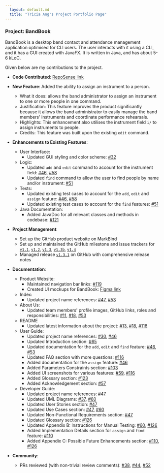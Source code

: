 ```yaml
---
  layout: default.md
  title: "Tricia Ang's Project Portfolio Page"
---
```


### Project: BandBook

BandBook is a desktop band contact and attendance management application optimised for CLI users. The user interacts with it using a CLI, and it has a GUI created with JavaFX. It is written in Java, and has about 5-6 kLoC.

Given below are my contributions to the project.

* **Code Contributed**: [RepoSense link](https://nus-cs2103-ay2324s2.github.io/tp-dashboard/?search=t15-3&sort=groupTitle&sortWithin=title&timeframe=commit&mergegroup=&groupSelect=groupByRepos&breakdown=true&checkedFileTypes=docs~functional-code~test-code~other&since=2024-02-23&tabOpen=true&tabType=authorship&tabAuthor=triciiaaa&tabRepo=AY2324S2-CS2103T-T15-3%2Ftp%5Bmaster%5D&authorshipIsMergeGroup=false&authorshipFileTypes=docs~functional-code~test-code~other&authorshipIsBinaryFileTypeChecked=false&authorshipIsIgnoredFilesChecked=false)


* **New Feature**: Added the ability to assign an instrument to a person.
  * What it does: allows the band administrator to assign an instrument to one or more people in one command. 
  * Justification: This feature improves the product significantly because it allows the band administrator to easily manage the band members' instruments and coordinate performance rehearsals.
  * Highlights: This enhancement also utilises the instrument field `i/` to assign instruments to people.
  * Credits: This feature was built upon the existing `edit` command.


* **Enhancements to Existing Features**:
  * User Interface:
    * Updated GUI styling and color scheme: [\#32](https://github.com/AY2324S2-CS2103T-T15-3/tp/pull/32)
  * Logic:
    * Updated `add` and `edit` command to account for the instrument field: [\#46](https://github.com/AY2324S2-CS2103T-T15-3/tp/pull/46), [\#58](https://github.com/AY2324S2-CS2103T-T15-3/tp/pull/58)
    * Updated `find` command to allow the user to find people by name and/or instrument: [\#51](https://github.com/AY2324S2-CS2103T-T15-3/tp/pull/51)
  * Tests:
    * Updated existing test cases to account for the `add`, `edit` and `assign` feature: [\#46](https://github.com/AY2324S2-CS2103T-T15-3/tp/pull/46), [\#58](https://github.com/AY2324S2-CS2103T-T15-3/tp/pull/58)
    * Updated existing test cases to account for the `find` features: [\#51](https://github.com/AY2324S2-CS2103T-T15-3/tp/pull/51)
  * Java Documentation:
    * Added JavaDoc for all relevant classes and methods in codebase: [\#121](https://github.com/AY2324S2-CS2103T-T15-3/tp/pull/121)


* **Project Management**:
  * Set up the GitHub product website on MarkBind
  * Set up and maintained the GitHub milestone and issue trackers for [`v1.1`](https://github.com/AY2324S2-CS2103T-T15-3/tp/milestone/2), [`v1.2`](https://github.com/AY2324S2-CS2103T-T15-3/tp/milestone/1), [`v1.3`](https://github.com/AY2324S2-CS2103T-T15-3/tp/milestone/3), [`v1.3b`](https://github.com/AY2324S2-CS2103T-T15-3/tp/milestone/6), [`v1.4`](https://github.com/AY2324S2-CS2103T-T15-3/tp/milestone/4)
  * Managed release [`v1.3.1`](https://github.com/AY2324S2-CS2103T-T15-3/tp/releases/tag/v1.3.1) on GitHub with comprehensive release notes


* **Documentation**:
  * Product Website:
    * Maintained navigation bar links: [\#119](https://github.com/AY2324S2-CS2103T-T15-3/tp/pull/119)
    * Created UI mockups for BandBook: [Figma link](https://www.figma.com/file/de7k6pNLjPLG218pgx1HpW/CS2103T-Ui-Mockup?type=design&node-id=0%3A1&mode=design&t=xSVBcKEOFTByA8iO-1)
  * Index:
    * Updated project name references: [\#47](https://github.com/AY2324S2-CS2103T-T15-3/tp/pull/47), [\#53](https://github.com/AY2324S2-CS2103T-T15-3/tp/pull/53)
  * About Us:
    * Updated team members' profile images, GitHub links, roles and responsibilities: [\#11](https://github.com/AY2324S2-CS2103T-T15-3/tp/pull/11), [\#18](https://github.com/AY2324S2-CS2103T-T15-3/tp/pull/18), [\#53](https://github.com/AY2324S2-CS2103T-T15-3/tp/pull/53)
  * README
    * Updated latest information about the project: [\#13](https://github.com/AY2324S2-CS2103T-T15-3/tp/pull/13), [\#18](https://github.com/AY2324S2-CS2103T-T15-3/tp/pull/18), [\#118](https://github.com/AY2324S2-CS2103T-T15-3/tp/pull/118)
  * User Guide:
    * Updated project name references: [\#30](https://github.com/AY2324S2-CS2103T-T15-3/tp/pull/30), [\#46](https://github.com/AY2324S2-CS2103T-T15-3/tp/pull/46)
    * Updated Introduction section: [\#65](https://github.com/AY2324S2-CS2103T-T15-3/tp/pull/65)
    * Updated documentation for the `add`, `edit` and `find` feature: [\#46](https://github.com/AY2324S2-CS2103T-T15-3/tp/pull/46), [\#53](https://github.com/AY2324S2-CS2103T-T15-3/tp/pull/53)
    * Updated FAQ section with more questions: [\#116](https://github.com/AY2324S2-CS2103T-T15-3/tp/pull/116)
    * Added documentation for the `assign` feature: [\#46](https://github.com/AY2324S2-CS2103T-T15-3/tp/pull/46)
    * Added Parameters Constraints section: [\#103](https://github.com/AY2324S2-CS2103T-T15-3/tp/pull/103)
    * Added UI screenshots for various features: [\#59](https://github.com/AY2324S2-CS2103T-T15-3/tp/pull/59), [\#116](https://github.com/AY2324S2-CS2103T-T15-3/tp/pull/116)
    * Added Glossary section: [\#123](https://github.com/AY2324S2-CS2103T-T15-3/tp/pull/123)
    * Added Acknowledgement section: [\#57](https://github.com/AY2324S2-CS2103T-T15-3/tp/pull/57)
  * Developer Guide:
    * Updated project name references: [\#47](https://github.com/AY2324S2-CS2103T-T15-3/tp/pull/47)
    * Updated UML Diagrams: [\#37](https://github.com/AY2324S2-CS2103T-T15-3/tp/pull/37), [\#60](https://github.com/AY2324S2-CS2103T-T15-3/tp/pull/60)
    * Updated User Stories section: [\#47](https://github.com/AY2324S2-CS2103T-T15-3/tp/pull/47)
    * Updated Use Cases section: [\#47](https://github.com/AY2324S2-CS2103T-T15-3/tp/pull/47), [\#60](https://github.com/AY2324S2-CS2103T-T15-3/tp/pull/60)
    * Updated Non-Functional Requirements section: [\#47](https://github.com/AY2324S2-CS2103T-T15-3/tp/pull/47)
    * Updated Glossary section: [\#126](https://github.com/AY2324S2-CS2103T-T15-3/tp/pull/126)
    * Updated Appendix B: Instructions for Manual Testing: [\#60](https://github.com/AY2324S2-CS2103T-T15-3/tp/pull/60), [\#126](https://github.com/AY2324S2-CS2103T-T15-3/tp/pull/126)
    * Added Implementation Details section for `assign` and `find` feature: [\#110](https://github.com/AY2324S2-CS2103T-T15-3/tp/pull/110)
    * Added Appendix C: Possible Future Enhancements section: [\#110](https://github.com/AY2324S2-CS2103T-T15-3/tp/pull/110), [\#126](https://github.com/AY2324S2-CS2103T-T15-3/tp/pull/126)


* **Community**:
  * PRs reviewed (with non-trivial review comments): [\#38](https://github.com/AY2324S2-CS2103T-T15-3/tp/pull/38), [\#44](https://github.com/AY2324S2-CS2103T-T15-3/tp/pull/44), [\#52](https://github.com/AY2324S2-CS2103T-T15-3/tp/pull/52)
